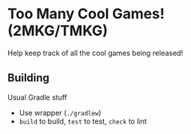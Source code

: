 # Too Many Cool Games! (2MKG/TMKG)

Help keep track of all the cool games being released!

## Building

Usual Gradle stuff

- Use wrapper (`./gradlew`)
- `build` to build, `test` to test, `check` to lint
